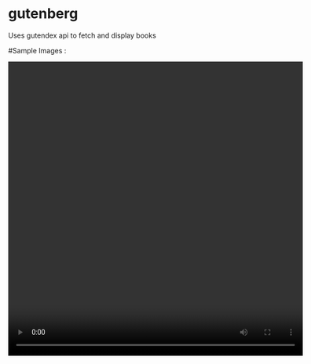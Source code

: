# gutenberg

Uses gutendex api to fetch and display books



#Sample Images :

<video src="/github resources/gutenberg.mp4" width="600" height="600">  

<img src="/github resources/gutenber_4.png" width="200" height="400">   <img src="/github resources/gutenberg_2.png" width="200" height="400"> 

<img src="/github resources/gutenberg_3.png" width="200" height="400">   <img src="/github resources/gutenberg_5.png" width="200" height="400"> 

<img src="/github resources/gutenberg_6.png" width="200" height="400">   <img src="/github resources/gutueberg_1.png" width="200" height="400"> 

